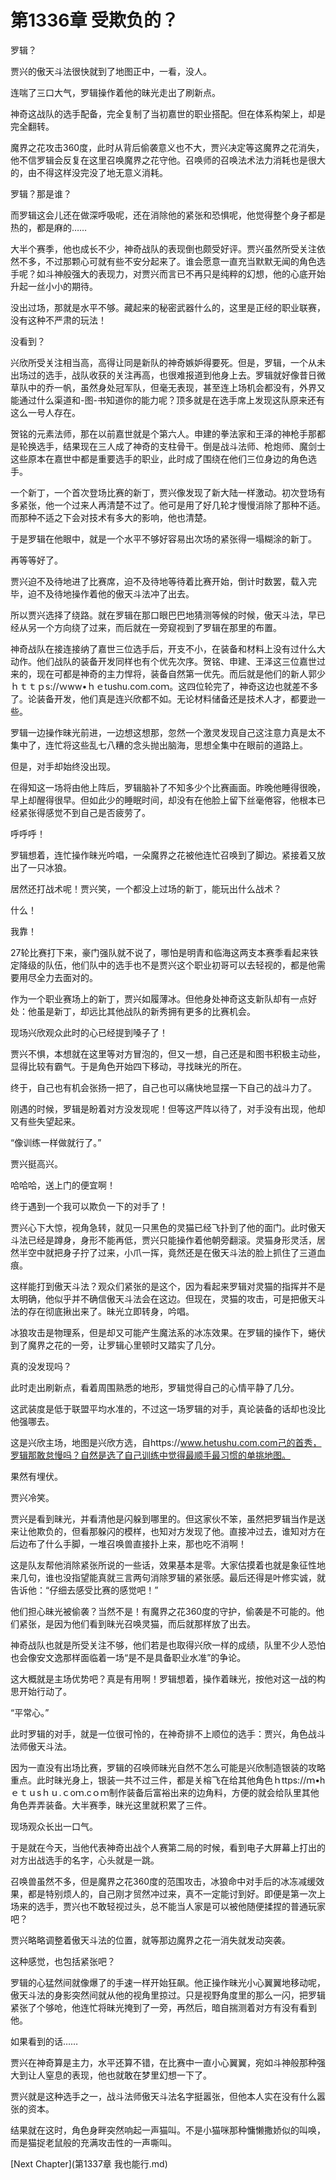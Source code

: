 # 第1336章 受欺负的？

罗辑？

贾兴的傲天斗法很快就到了地图正中，一看，没人。

连喘了三口大气，罗辑操作着他的昧光走出了刷新点。

神奇这战队的选手配备，完全复制了当初嘉世的职业搭配。但在体系构架上，却是完全翻转。

魔界之花攻击360度，此时从背后偷袭意义也不大，贾兴决定等这魔界之花消失，他不信罗辑会反复在这里召唤魔界之花守他。召唤师的召唤法术法力消耗也是很大的，由不得这样没完没了地无意义消耗。

罗辑？那是谁？

而罗辑这会儿还在做深呼吸呢，还在消除他的紧张和恐惧呢，他觉得整个身子都是热的，都是麻的……

大半个赛季，他也成长不少，神奇战队的表现倒也颇受好评。贾兴虽然所受关注依然不多，不过那颗心可就有些不安分起来了。谁会愿意一直充当默默无闻的角色选手呢？如斗神般强大的表现力，对贾兴而言已不再只是纯粹的幻想，他的心底开始升起一丝小小的期待。

没出过场，那就是水平不够。藏起来的秘密武器什么的，这里是正经的职业联赛，没有这种不严肃的玩法！

没看到？

兴欣所受关注相当高，高得让同是新队的神奇嫉妒得要死。但是，罗辑，一个从未出场过的选手，战队收获的关注再高，也很难报道到他身上去。罗辑就好像昔日微草队中的乔一帆，虽然身处冠军队，但毫无表现，甚至连上场机会都没有，外界又能通过什么渠道和-图-书知道你的能力呢？顶多就是在选手席上发现这队原来还有这么一号人存在。

贺铭的元素法师，那在以前嘉世就是个第六人。申建的拳法家和王泽的神枪手那都是轮换选手，结果现在三人成了神奇的支柱骨干。倒是战斗法师、枪炮师、魔剑士这些原本在嘉世中都是重要选手的职业，此时成了围绕在他们三位身边的角色选手。

一个新丁，一个首次登场比赛的新丁，贾兴像发现了新大陆一样激动。初次登场有多紧张，他一个过来人再清楚不过了。他可是用了好几轮才慢慢消除了那种不适。而那种不适之下会对技术有多大的影响，他也清楚。

于是罗辑在他眼中，就是一个水平不够好容易出次场的紧张得一塌糊涂的新丁。

再等等好了。

贾兴迫不及待地进了比赛席，迫不及待地等待着比赛开始，倒计时数罢，载入完毕，迫不及待地操作着他的傲天斗法冲了出去。

所以贾兴选择了绕路。就在罗辑在那口眼巴巴地猜测等候的时候，傲天斗法，早已经从另一个方向绕了过来，而后就在一旁窥视到了罗辑在那里的布置。

神奇战队在接连接纳了嘉世三位选手后，开支不小，在装备和材料上没有过什么大动作。他们战队的装备开发同样也有个优先次序。贺铭、申建、王泽这三位嘉世过来的，现在可都是神奇的主力悍将，装备自然第一优先。而后就是他们的新人郭少ｈｔｔｐs://ｗww•ｈｅtushu.com.coｍ。这四位轮完了，神奇这边也就差不多了。论装备开发，他们真是连兴欣都不如。无论材料储备还是技术人才，都要逊一些。

罗辑一边操作昧光前进，一边想这想那，忽然一个激灵发现自己这注意力真是太不集中了，连忙将这些乱七八糟的念头抛出脑海，思想全集中在眼前的道路上。

但是，对手却始终没出现。

在得知这一场将由他上阵后，罗辑脑补了不知多少个比赛画面。昨晚他睡得很晚，早上却醒得很早。但如此少的睡眠时间，却没有在他脸上留下丝毫倦容，他根本已经紧张得感觉不到自己是否疲劳了。

呼呼呼！

罗辑想着，连忙操作昧光吟唱，一朵魔界之花被他连忙召唤到了脚边。紧接着又放出了一只冰狼。

居然还打战术呢！贾兴笑，一个都没上过场的新丁，能玩出什么战术？

什么！

我靠！

27轮比赛打下来，豪门强队就不说了，哪怕是明青和临海这两支本赛季看起来铁定降级的队伍，他们队中的选手也不是贾兴这个职业初哥可以去轻视的，都是他需要用尽全力去面对的。

作为一个职业赛场上的新丁，贾兴如履薄冰。但他身处神奇这支新队却有一点好处：他虽是新丁，却远比其他战队的新秀拥有更多的比赛机会。

现场兴欣观众此时的心已经提到嗓子了！

贾兴不惧，本想就在这里等对方冒泡的，但又一想，自己还是和图书积极主动些，显得比较有霸气。于是角色开始四下移动，寻找昧光的所在。

终于，自己也有机会张扬一把了，自己也可以痛快地显摆一下自己的战斗力了。

刚遇的时候，罗辑是盼着对方没发现呢！但等这严阵以待了，对手没有出现，他却又有些失望起来。

“像训练一样做就行了。”

贾兴挺高兴。

哈哈哈，送上门的便宜啊！

终于遇到一个我可以欺负一下的对手了！

贾兴心下大惊，视角急转，就见一只黑色的灵猫已经飞扑到了他的面门。此时傲天斗法已经是蹲身，身形不能再低，贾兴只能操作着他朝旁翻滚。灵猫身形灵活，居然半空中就把身子拧了过来，小爪一挥，竟然还是在傲天斗法的脸上抓住了三道血痕。

这样能打到傲天斗法？观众们紧张的是这个，因为看起来罗辑对灵猫的指挥并不是太明确，他似乎并不确信傲天斗法会在这边。但现在，灵猫的攻击，可是把傲天斗法的存在彻底揪出来了。昧光立即转身，吟唱。

冰狼攻击是物理系，但是却又可能产生魔法系的冰冻效果。在罗辑的操作下，蜷伏到了魔界之花的一旁，让罗辑心里顿时又踏实了几分。

真的没发现吗？

此时走出刷新点，看着周围熟悉的地形，罗辑觉得自己的心情平静了几分。

这武装度是低于联盟平均水准的，不过这一场罗辑的对手，真论装备的话却也没比他强哪去。

这是兴欣主场，地图是兴欣方选，自https://www.hetushu.com.com己的首秀，罗辑那敢怠慢吗？自然是选了自己训练中觉得最顺手最习惯的单挑地图。

果然有埋伏。

贾兴冷笑。

贾兴是看到昧光，并看清他是闪躲到哪里的。但这家伙不笨，虽然把罗辑当作是送来让他欺负的，但看那躲闪的模样，也知对方发现了他。直接冲过去，谁知对方在后边布了什么手脚，一堆召唤兽直接扑上来，那也吃不消啊！

这是队友帮他消除紧张所说的一些话，效果基本是零。大家估摸着也就是象征性地来几句，谁也没指望能真就三言两句消除罗辑的紧张感。最后还得是叶修实诚，就告诉他：“仔细去感受比赛的感觉吧！”

他们担心昧光被偷袭？当然不是！有魔界之花360度的守护，偷袭是不可能的。他们紧张，是因为他们看到昧光召唤灵猫，而后就那样放了出去。

神奇战队也就是所受关注不够，他们若是也取得兴欣一样的成绩，队里不少人恐怕也会像安文逸那样面临着一场“是不是具备职业水准”的争论。

这大概就是主场优势吧？真是有用啊！罗辑想着，操作着昧光，按他对这一战的构思开始行动了。

“平常心。”

此时罗辑的对手，就是一位很可怜的，在神奇排不上顺位的选手：贾兴，角色战斗法师傲天斗法。

因为一直没有出场比赛，罗辑的召唤师昧光自然不怎么可能是兴欣制造银装的攻略重点。此时昧光身上，银装一共不过三件，都是关榕飞在给其他角色ｈttps://ｍ•hｅｔｕsｈｕ.ｃoｍ.cｏｍ制作装备后富裕出来的边角料，方便的就会给队里其他角色弄弄装备。大半赛季，昧光这里就积累了三件。

现场观众长出一口气。

于是就在今天，当他代表神奇出战个人赛第二局的时候，看到电子大屏幕上打出的对方出战选手的名字，心头就是一跳。

召唤兽虽然不多，但是魔界之花360度的范围攻击，冰狼命中对手后的冰冻减缓效果，都是特别烦人的，自己刚才贸然冲过来，真不一定能讨到好。即便是第一次上场来的选手，贾兴也不敢轻视过头，总不能当人家是可以被他随便揉捏的普通玩家吧？

贾兴略略调整着傲天斗法的位置，就等那边魔界之花一消失就发动突袭。

这种感觉，也包括紧张吧？

罗辑的心猛然间就像爆了的手速一样开始狂飙。他正操作昧光小心翼翼地移动呢，傲天斗法的身影突然间就从他的视角里掠过。只是视野角度里的那么一闪，把罗辑紧张了个够呛，他连忙将昧光掩到了一旁，再然后，暗自揣测着对方有没有看到他。

如果看到的话……

贾兴在神奇算是主力，水平还算不错，在比赛中一直小心翼翼，宛如斗神般那种强大到让人窒息的表现，他也就敢在梦里幻想一下了。

贾兴就是这种选手之一，战斗法师傲天斗法名字挺嚣张，但他本人实在没有什么嚣张的资本。

结果就在这时，角色身畔突然响起一声猫叫。不是小猫咪那种慵懒撒娇似的叫唤，而是猫捉老鼠般的充满攻击性的一声嘶叫。



[Next Chapter](第1337章 我也能行.md)